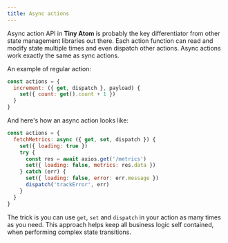 ```yaml
---
title: Async actions
---
```


Async action API in **Tiny Atom** is probably the key differentiator from other state management libraries out there. Each action function can read and modify state multiple times and even dispatch other actions. Async actions work exactly the same as sync actions.

An example of regular action:

```js
const actions = {
  increment: ({ get, dispatch }, payload) {
    set({ count: get().count + 1 })
  }
}
```

And here's how an async action looks like:

```js
const actions = {
  fetchMetrics: async ({ get, set, dispatch }) {
    set({ loading: true })
    try {
      const res = await axios.get('/metrics')
      set({ loading: false, metrics: res.data })
    } catch (err) {
      set({ loading: false, error: err.message })
      dispatch('trackError', err)
    }
  }
}
```

The trick is you can use `get`, `set` and `dispatch` in your action as many times as you need. This approach helps keep all business logic self contained, when performing complex state transitions.
